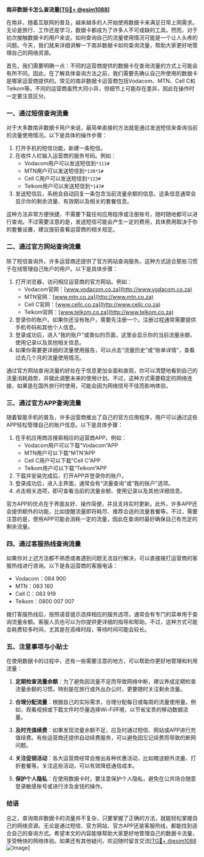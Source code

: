 **南非数据卡怎么查流量[[TG💪+ @esim1088](https://t.me/s/esim1088)]**

在南非，随着互联网的普及，越来越多的人开始使用数据卡来满足日常上网需求。无论是旅行、工作还是学习，数据卡都成为了许多人不可或缺的工具。然而，对于初次接触数据卡的用户来说，如何查询自己的流量使用情况可能是一个让人头疼的问题。今天，我们就来详细讲解一下南非数据卡如何查询流量，帮助大家更好地管理自己的网络资源。

首先，我们需要明确一点：不同的运营商提供的数据卡在查询流量的方式上可能会有所不同。因此，在了解具体查询方法之前，我们需要先确认自己所使用的数据卡是哪家运营商提供的。常见的南非数据卡运营商包括Vodacom、MTN、Cell C和Telkom等。不同的运营商虽然大同小异，但细节上可能存在差异，因此在操作时一定要注意区分。

### **一、通过短信查询流量**

对于大多数南非数据卡用户来说，最简单直接的方法就是通过发送短信来查询当前的流量使用情况。以下是具体的操作步骤：

1. 打开手机的短信功能，新建一条短信。
2. 在收件人栏输入运营商的服务号码。例如：
   - Vodacom用户可以发送短信到`*111#`
   - MTN用户可以发送短信到`*130*1#`
   - Cell C用户可以发送短信到`*123#`
   - Telkom用户可以发送短信到`*147#`
3. 发送短信后，系统会自动回复一条包含当前流量余额的信息。这条信息通常会显示你的剩余流量、有效期以及相关的套餐信息。

这种方法非常方便快捷，不需要下载任何应用程序或注册账号，随时随地都可以进行查询。不过需要注意的是，发送短信可能会产生一定的费用，具体费用取决于你的套餐设置，建议提前查看运营商的相关规定。

### **二、通过官方网站查询流量**

除了短信查询外，许多运营商还提供了官方网站查询服务。这种方式适合那些习惯于在线管理自己账户的用户。以下是具体步骤：

1. 打开浏览器，访问相应运营商的官方网站。例如：
   - Vodacom官网：[www.vodacom.co.za](http://www.vodacom.co.za)
   - MTN官网：[www.mtn.co.za](http://www.mtn.co.za)
   - Cell C官网：[www.cellc.co.za](http://www.cellc.co.za)
   - Telkom官网：[www.telkom.co.za](http://www.telkom.co.za)
2. 登录你的账户。如果你还没有账户，需要先注册一个。注册过程通常需要提供手机号码和其他个人信息。
3. 登录成功后，进入“我的账户”或类似的页面，这里会显示你的当前流量余额、使用记录以及其他相关信息。
4. 如果你需要更详细的流量使用报告，可以点击“流量历史”或“账单详情”，查看过去几个月的流量使用情况。

通过官方网站查询流量的好处在于信息更加全面和直观，你可以清楚地看到自己的流量消耗趋势，并据此调整未来的使用计划。不过，这种方式需要稳定的网络连接，如果是在国外旅行时使用，可能会因为网络信号不佳而影响体验。

### **三、通过官方APP查询流量**

随着智能手机的普及，许多运营商推出了自己的官方应用程序，用户可以通过这些APP轻松管理自己的账户信息。以下是具体步骤：

1. 在手机应用商店搜索相应的运营商APP。例如：
   - Vodacom用户可以下载“Vodacom”APP
   - MTN用户可以下载“MTN”APP
   - Cell C用户可以下载“Cell C”APP
   - Telkom用户可以下载“Telkom”APP
2. 下载并安装完成后，打开APP并登录你的账户。
3. 登录成功后，进入主界面，通常会有“流量查询”或“我的账户”选项。
4. 点击相关选项，即可查看当前的流量余额、使用记录以及其他详细信息。

官方APP的优点在于界面友好、操作简便，并且支持实时更新。此外，许多APP还会提供额外的功能，比如提醒流量即将耗尽、推荐合适的流量套餐等。不过，需要注意的是，使用APP可能会消耗一定的流量，因此在查询时最好确保自己有充足的剩余流量。

### **四、通过客服热线查询流量**

如果你对上述方法都不熟悉或者遇到问题无法自行解决，可以直接拨打运营商的客服热线进行咨询。以下是各运营商的客服电话：

- Vodacom：084 900
- MTN：083 160
- Cell C：083 919
- Telkom：0800 007 007

拨打客服热线后，按照语音提示选择相应的服务选项，通常会有专门的菜单用于查询流量余额。客服人员也可以为你提供更详细的指导和帮助。不过，这种方式可能会耗费较多时间，尤其是在高峰时段，等待时间可能会较长。

### **五、注意事项与小贴士**

在使用数据卡的过程中，还有一些需要注意的地方，可以帮助你更好地管理和利用流量：

1. **定期检查流量余额**：为了避免因流量不足而导致网络中断，建议养成定期检查流量余额的习惯。特别是在旅行或外出办公时，更要随时关注剩余流量。
   
2. **合理分配流量**：根据自己的实际需求，合理分配每日或每周的流量使用量。例如，观看视频或下载文件时尽量选择Wi-Fi环境，以节省宝贵的移动数据流量。

3. **及时充值续费**：如果发现流量余额不足，应及时通过短信、网站或APP进行充值续费。有些运营商还提供自动续费服务，可以避免因忘记续费而导致的断网问题。

4. **关注促销活动**：各大运营商经常会推出各种优惠活动，比如赠送额外流量、打折套餐等。关注这些活动，可以有效降低通信成本。

5. **保护个人隐私**：在使用数据卡时，要注意保护个人隐私，避免在公共场合随意登录敏感账号或进行涉及金钱的操作。

### **结语**

总之，查询南非数据卡的流量并不复杂，只要掌握了正确的方法，就能轻松掌握自己的网络资源。无论是通过短信、官方网站、官方APP还是客服热线，都能找到适合自己的查询方式。希望本文的内容能够帮助大家更好地管理自己的数据卡流量，享受畅快的网络体验。如果还有其他疑问，欢迎随时留言交流[[TG💪+ @esim1088](https://t.me/s/esim1088) ![Image](https://i.postimg.cc/4NQfJmqS/Snipaste-2025-05-13-00-14-12.png)]